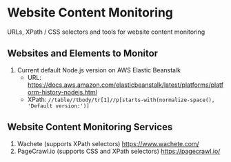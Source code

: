 # Website Content Monitoring

URLs, XPath / CSS selectors and tools for website content monitoring

## Websites and Elements to Monitor

1. Current default Node.js version on AWS Elastic Beanstalk
   - URL: https://docs.aws.amazon.com/elasticbeanstalk/latest/platforms/platform-history-nodejs.html
   - XPath: `//table//tbody/tr[1]//p[starts-with(normalize-space(), 'Default version:')]`

## Website Content Monitoring Services

1. Wachete (supports XPath selectors) https://www.wachete.com/
2. PageCrawl.io (supports CSS and XPath selectors) https://pagecrawl.io/
